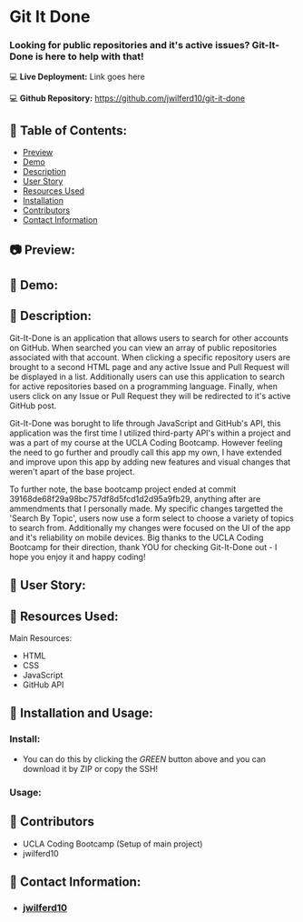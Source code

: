 # Git It Done

### Looking for public repositories and it's active issues? Git-It-Done is here to help with that!

:computer: **Live Deployment:** Link goes here

:computer: **Github Repository:** https://github.com/jwilferd10/git-it-done

## :open_file_folder: Table of Contents:
  - [Preview](#camera-preview)
  - [Demo](#movie_camera-demo)
  - [Description](#wave-description)
  - [User Story](#book-user-story)
  - [Resources Used](#floppy_disk-resources-used)
  - [Installation](#minidisc-installation-and-usage)
  - [Contributors](#paperclip-contributors)
  - [Contact Information](#e-mail-contact-information)

## :camera: Preview:

## :movie_camera: Demo:

## :wave: Description: 
<p> 
Git-It-Done is an application that allows users to search for other accounts on GitHub. When searched you can view an array of public repositories associated with that account. When clicking a specific repository users are brought to a second HTML page and any active Issue and Pull Request will be displayed in a list. Additionally users can use this application to search for active repositories based on a programming language. Finally, when users click on any Issue or Pull Request they will be redirected to it's active GitHub post.

Git-It-Done was borught to life through JavaScript and GitHub's API, this application was the first time I utilized third-party API's within a project and was a part of my course at the UCLA Coding Bootcamp. However feeling the need to go further and proudly call this app my own, I have extended and improve upon this app by adding new features and visual changes that weren't apart of the base project.

To further note, the base bootcamp project ended at commit 39168de68f29a98bc757df8d5fcd1d2d95a9fb29, anything after are ammendments that I personally made. My specific changes targetted the 'Search By Topic', users now use a form select to choose a variety of topics to search from. Additionally my changes were focused on the UI of the app and it's reliability on mobile devices. Big thanks to the UCLA Coding Bootcamp for their direction, thank YOU for checking Git-It-Done out - I hope you enjoy it and happy coding!

</p>
  
## :book: User Story:

## :floppy_disk: Resources Used:
Main Resources:
- HTML
- CSS
- JavaScript
- GitHub API

## :minidisc: Installation and Usage:
### Install:
- You can do this by clicking the *GREEN* button above and you can download it by ZIP or copy the SSH!
### Usage:

## :paperclip: Contributors
- UCLA Coding Bootcamp (Setup of main project)
- jwilferd10

## :e-mail: Contact Information:
- ### [jwilferd10](https://github.com/jwilferd10)
